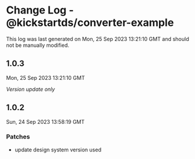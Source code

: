 # Change Log - @kickstartds/converter-example

This log was last generated on Mon, 25 Sep 2023 13:21:10 GMT and should not be manually modified.

## 1.0.3
Mon, 25 Sep 2023 13:21:10 GMT

_Version update only_

## 1.0.2
Sun, 24 Sep 2023 13:58:19 GMT

### Patches

- update design system version used

